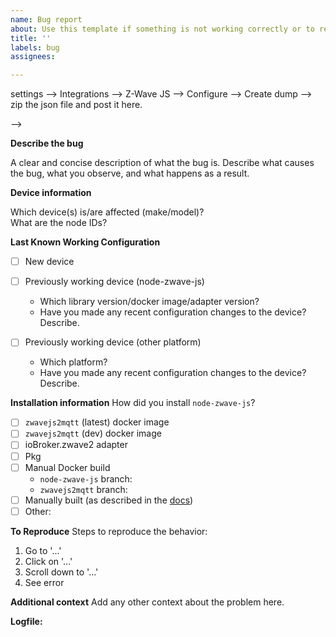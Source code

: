 ```yaml
---
name: Bug report
about: Use this template if something is not working correctly or to report errors in existing device config files.
title: ''
labels: bug
assignees: 

---
```


<!--
  🚨🚨🚨 STOP! STOP! STOP! 🚨🚨🚨

  Before opening an issue, please read the troubleshooting section if your problem is described there:
  https://zwave-js.github.io/node-zwave-js/#/development/troubleshooting

  Also make sure to provide the necessary information, as described here:
  https://zwave-js.github.io/node-zwave-js/#/development/troubleshooting?id=providing-the-necessary-information-for-an-issue

  If you are using zwavejs2mqtt, this is how you create the logfiles:
  * Go to Settings, Z-Wave section
  * select log level DEBUG
  * enable "log to file"

  For HomeAssistant, this is how you do it:
  Home Assistant --> settings --> Integrations --> Z-Wave JS --> Configure --> Create dump --> zip the json file and post it here.
-->


**Describe the bug**

A clear and concise description of what the bug is. Describe what causes the bug, what you observe, and what happens as a result.

**Device information**

Which device(s) is/are affected (make/model)?  
What are the node IDs?

**Last Known Working Configuration**
- [ ] New device
- [ ] Previously working device (node-zwave-js)
    - Which library version/docker image/adapter version?
    - Have you made any recent configuration changes to the device? Describe.

- [ ] Previously working device (other platform)
    - Which platform?
    - Have you made any recent configuration changes to the device? Describe.
    
**Installation information**
How did you install `node-zwave-js`?
- [ ] `zwavejs2mqtt` (latest) docker image
- [ ] `zwavejs2mqtt` (dev) docker image
- [ ] ioBroker.zwave2 adapter
- [ ] Pkg
- [ ] Manual Docker build
    - `node-zwave-js` branch: <!-- fill in -->
    - `zwavejs2mqtt` branch: <!-- fill in -->
- [ ] Manually built (as described in the [docs](https://zwave-js.github.io/node-zwave-js/#/development/installing-from-github)) 
- [ ] Other: <!-- Please describe: -->

**To Reproduce**
Steps to reproduce the behavior:
1. Go to '...'
2. Click on '...'
3. Scroll down to '...'
4. See error

**Additional context**
Add any other context about the problem here.

**Logfile:**
<!--
  ATTACH(!) `zwave-js` logfile with DEBUG or VERBOSE loglevel here. Please no links or gists or embedded logs.
  Please make sure to upload the correct log. If you're unsure, the correct one is called `zwave-<number>.log` and starts with

  ███████╗ ██╗    ██╗  █████╗  ██╗   ██╗ ███████╗             ██╗ ███████╗
  ╚══███╔╝ ██║    ██║ ██╔══██╗ ██║   ██║ ██╔════╝             ██║ ██╔════╝
    ███╔╝  ██║ █╗ ██║ ███████║ ██║   ██║ █████╗   █████╗      ██║ ███████╗
   ███╔╝   ██║███╗██║ ██╔══██║ ╚██╗ ██╔╝ ██╔══╝   ╚════╝ ██   ██║ ╚════██║
  ███████╗ ╚███╔███╔╝ ██║  ██║  ╚████╔╝  ███████╗        ╚█████╔╝ ███████║
  ╚══════╝  ╚══╝╚══╝  ╚═╝  ╚═╝   ╚═══╝   ╚══════╝         ╚════╝  ╚══════╝

-->
